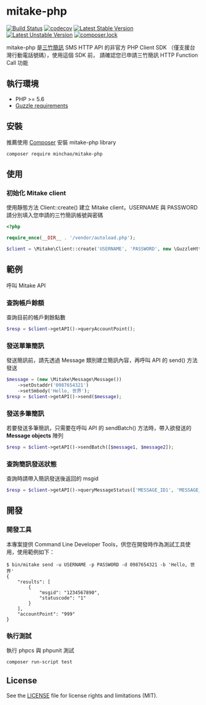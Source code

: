 # mitake-php

[![Build Status](https://travis-ci.org/minchao/mitake-php.svg?branch=master)](https://travis-ci.org/minchao/mitake-php)
[![codecov](https://codecov.io/gh/minchao/mitake-php/branch/master/graph/badge.svg)](https://codecov.io/gh/minchao/mitake-php)
[![Latest Stable Version](https://poser.pugx.org/minchao/mitake-php/v/stable)](https://packagist.org/packages/minchao/mitake-php)
[![Latest Unstable Version](https://poser.pugx.org/minchao/mitake-php/v/unstable)](https://packagist.org/packages/minchao/mitake-php)
[![composer.lock](https://poser.pugx.org/minchao/mitake-php/composerlock)](https://packagist.org/packages/minchao/mitake-php)

mitake-php 是[三竹簡訊](https://sms.mitake.com.tw/) SMS HTTP API 的非官方 PHP Client SDK （僅支援台灣行動電話號碼），使用這個 SDK 前，
請確認您已申請三竹簡訊 HTTP Function Call 功能

## 執行環境

* PHP >= 5.6
* [Guzzle requirements](http://guzzle.readthedocs.io/en/latest/overview.html#requirements)

## 安裝

推薦使用 [Composer](https://getcomposer.org/) 安裝 mitake-php library

```
composer require minchao/mitake-php
```

## 使用

### 初始化 Mitake client

使用靜態方法 Client::create() 建立 Mitake client，USERNAME 與 PASSWORD 請分別填入您申請的三竹簡訊帳號與密碼

```php
<?php

require_once(__DIR__ . '/vendor/autoload.php');

$client = \Mitake\Client::create('USERNAME', 'PASSWORD', new \GuzzleHttp\Client());
```

## 範例

呼叫 Mitake API

### 查詢帳戶餘額

查詢目前的帳戶剩餘點數

```php
$resp = $client->getAPI()->queryAccountPoint();
```

### 發送單筆簡訊

發送簡訊前，請先透過 Message 類別建立簡訊內容，再呼叫 API 的 send() 方法發送

```php
$message = (new \Mitake\Message\Message())
    ->setDstaddr('0987654321')
    ->setSmbody('Hello, 世界');
$resp = $client->getAPI()->send($message);
```

### 發送多筆簡訊

若要發送多筆簡訊，只需要在呼叫 API 的 sendBatch() 方法時，帶入欲發送的 **Message objects** 陣列

```php
$resp = $client->getAPI()->sendBatch([$message1, $message2]);
```

### 查詢簡訊發送狀態

查詢時請帶入簡訊發送後返回的 msgid

```php
$resp = $client->getAPI()->queryMessageStatus(['MESSAGE_ID1', 'MESSAGE_ID2]);
```

## 開發

### 開發工具

本專案提供 Command Line Developer Tools，供您在開發時作為測試工具使用，使用範例如下：

```
$ bin/mitake send -u USERNAME -p PASSWORD -d 0987654321 -b 'Hello, 世界'
{
    "results": [
        {
            "msgid": "1234567890",
            "statuscode": "1"
        }
    ],
    "accountPoint": "999"
}

```

### 執行測試

執行 phpcs 與 phpunit 測試

```
composer run-script test
```

## License

See the [LICENSE](LICENSE) file for license rights and limitations (MIT).
